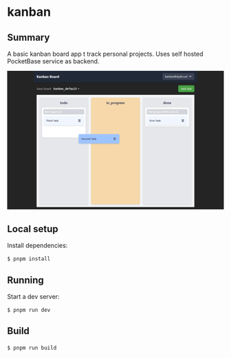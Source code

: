 # kanban

## Summary

A basic kanban board app t track personal projects. Uses self hosted PocketBase service as backend.

![alt text](./screen.png)

## Local setup

Install dependencies:

```
$ pnpm install
```
## Running

Start a dev server:

```
$ pnpm run dev
```

## Build

```
$ pnpm run build
```
